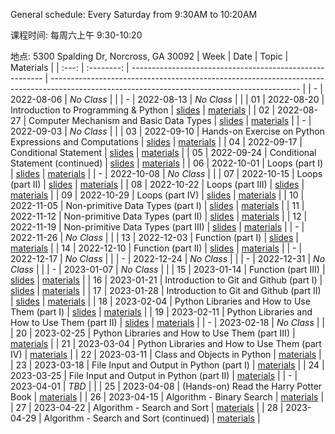 General schedule: Every Saturday from 9:30AM to 10:20AM

课程时间: 每周六上午 9:30-10:20

地点: 5300 Spalding Dr, Norcross, GA 30092
| Week  |    Date    | Topic                                                    | Materials                                                                                                                                    |
| :---: | :--------: | -------------------------------------------------------- | -------------------------------------------------------------------------------------------------------------------------------------------- |
|   -   | 2022-08-06 | *No Class*                                               |                                                                                                                                              |
|   -   | 2022-08-13 | *No Class*                                               |                                                                                                                                              |
|  01   | 2022-08-20 | Introduction to Programming & Python                     | [slides](https://docs.google.com/presentation/d/1Q35y-fWR4LwFnihzVuaolTxWZ5rCQaf694ZdCtju6yw/edit#slide=id.p) \| [materials](./2022-08-20/)  |
|  02   | 2022-08-27 | Computer Mechanism and Basic Data Types                  | [slides](https://docs.google.com/presentation/d/1yhaXolwT1iwIWzOgBl6nVFXg3bwOYlraJ9x9LelX7F4/edit#slide=id.p) \| [materials](./2022-08-27/)  |
|   -   | 2022-09-03 | *No Class*                                               |                                                                                                                                              |
|  03   | 2022-09-10 | Hands-on Exercise on Python Expressions and Computations | [slides](https://docs.google.com/presentation/d/1G-Au9Sd85CgBq5EVumfeqC0WizFx9MQU7T3FQLjBN94/edit#slide=id.p) \| [materials](./2022-09-10/)  |
|  04   | 2022-09-17 | Conditional Statement                                    | [slides](https://docs.google.com/presentation/d/1PQvH6w5AHYLyJNba9uOe2IO-2dW0Bx1otkPZ8d7x_H0/edit#slide=id.p) \| [materials](./2022-09-17/)  |
|  05   | 2022-09-24 | Conditional Statement (continued)                        | [slides](https://docs.google.com/presentation/d/1t8fg9Qi_0eVbpXPO6UXvGf2Femm-Mh1TWrkoObms5MI/edit#slide=id.p) \| [materials](./2022-09-24/)  |
|  06   | 2022-10-01 | Loops (part I)                                           | [slides](https://docs.google.com/presentation/d/1qRppWIFqPaEbbSGNFsnsdCalyXgjf8ZSUeJgJBu5YmA/edit#slide=id.p) \| [materials](./2022-10-01/)  |
|   -   | 2022-10-08 | *No Class*                                               |                                                                                                                                              |
|  07   | 2022-10-15 | Loops (part II)                                          | [slides](https://docs.google.com/presentation/d/1aiN1WaNgSnSX0rzmtByJRMGHnIRy3pE7tCqZxZsaCeE/edit#slide=id.p) \| [materials](./2022-10-15/)  |
|  08   | 2022-10-22 | Loops (part III)                                         | [slides](https://docs.google.com/presentation/d/1lzFbE4mquw4y4MZpHUV8dS4kRFaug5gErdhjK7BwlkY/edit#slide=id.p) \| [materials](./2022-10-22/)  |
|  09   | 2022-10-29 | Loops (part IV)                                          | [slides](https://docs.google.com/presentation/d/17dyShGZN36zQxopGYpMf6v4PI5Y00qB_J5bvyatUjrQ/edit#slide=id.p) \| [materials](./2022-10-29/)  |
|  10   | 2022-11-05 | Non-primitive Data Types (part I)                        | [slides](https://docs.google.com/presentation/d/1NTFpRPSDnxgnG-qlmDQymOurtOPmoJ5iXrr2WQbT14c/edit#slide=id.p) \| [materials](./2022-11-05/)  |
|  11   | 2022-11-12 | Non-primitive Data Types (part II)                       | [slides](https://docs.google.com/presentation/d/1BmEfO94awu3dIsgYmg0OcYdHcgWxdYKQp7Tz4sGTsNE/edit#slide=id.p) \| [materials](./2022-11-12/)  |
|  12   | 2022-11-19 | Non-primitive Data Types (part III)                      | [slides](https://docs.google.com/presentation/d/1lYeeSGJ0Qho1tauvEdsGurLk0A32iPHaUUnomJi-awA/edit#slide=id.p) \| [materials](./2022-11-19/)  |
|   -   | 2022-11-26 | *No Class*                                               |                                                                                                                                              |
|  13   | 2022-12-03 | Function (part I)                                        | [slides](https://docs.google.com/presentation/d/12dUwrwiOAzn6BliIbCGsmsZ5GiWft2t1wI8S6gZYfbc/edit#slide=id.p) \| [materials](./2022-12-03/)  |
|  14   | 2022-12-10 | Function (part II)                                       | [slides](https://docs.google.com/presentation/d/1nJR6TQsmUVSGYcjEullKdMU0WtroxlJn1b6jUMYMQac/edit#slide=id.p) \| [materials](./2022-12-10/)  |
|   -   | 2022-12-17 | *No Class*                                               |                                                                                                                                              |
|   -   | 2022-12-24 | *No Class*                                               |                                                                                                                                              |
|   -   | 2022-12-31 | *No Class*                                               |                                                                                                                                              |
|   -   | 2023-01-07 | *No Class*                                               |                                                                                                                                              |
|  15   | 2023-01-14 | Function (part III)                                      | [slides](https://docs.google.com/presentation/d/1tKJtLr9hQiKNC__q_LuNOEzKlGCDdbQ5zWc_0qSppY8/edit#slide=id.p) \| [materials](./2023-01-14/)  |
|  16   | 2023-01-21 | Introduction to Git and Github (part I)                  | [slides](https://docs.google.com/presentation/d/1qz_i_qMgUabG9etnKgCWdsj0_SFi1-ih-wmdHhzKQ-8/edit#slide=id.p) \| [materials](./2023-01-21/)  |
|  17   | 2023-01-28 | Introduction to Git and Github (part II)                 | [slides](https://docs.google.com/presentation/d/1a1289OL3w2VrFUuHJdm2g0owMQS-m0t8jVIr3-YTh5g/edit#slide=id.p) \| [materials](./2023-01-28/)  |
|  18   | 2023-02-04 | Python Libraries and How to Use Them (part I)            | [slides](https://docs.google.com/presentation/d/1vzOVB10gz5SWs2NAn4XTrTPJgcqr2_Y8niDloIQi7-A/edit?usp=sharing) \| [materials](./2023-02-04/) |
|  19   | 2023-02-11 | Python Libraries and How to Use Them (part II)           | [slides](https://docs.google.com/presentation/d/1To0QhYLt7tTitHHFYFsioEg2a1QCRC2IXJRTVX7sHl8/edit#slide=id.p) \| [materials](./2023-02-11/)  |
|   -   | 2023-02-18 | *No Class*                                               |                                                                                                                                              |
|  20   | 2023-02-25 | Python Libraries and How to Use Them (part III)          | [materials](./2023-02-25/)                                                                                                                   |
|  21   | 2023-03-04 | Python Libraries and How to Use Them (part IV)           | [materials](./2023-03-04/)                                                                                                                   |
|  22   | 2023-03-11 | Class and Objects in Python                              | [materials](./2023-03-11/)                                                                                                                   |
|  23   | 2023-03-18 | File Input and Output in Python (part I)                 | [materials](./2023-03-18/)                                                                                                                   |
|  24   | 2023-03-25 | File Input and Output in Python (part II)                | [materials](./2023-03-25/)                                                                                                                   |
|   -   | 2023-04-01 | *TBD*                                                    |                                                                                                                                              |
|  25   | 2023-04-08 | (Hands-on) Read the Harry Potter Book                    | [materials](./2023-04-08/)                                                                                                                   |
|  26   | 2023-04-15 | Algorithm - Binary Search                                | [materials](./2023-04-15/)                                                                                                                   |
|  27   | 2023-04-22 | Algorithm - Search and Sort                              | [materials](./2023-04-22/)                                                                                                                   |
|  28   | 2023-04-29 | Algorithm - Search and Sort (continued)                  | [materials](./2023-04-29/)                                                                                                                   |